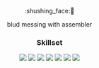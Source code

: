 <p align="center">:shushing_face:🦊</p>

<div align="center">
  <p>blud messing with assembler</p>
</div>


<h3 align="center">Skillset</h3>
<div align="center">
  
![](https://img.shields.io/badge/Flutter-042B59?style=for-the-badge&logo=flutter&logoColor=white)
![](https://img.shields.io/badge/Rust-b7410e?style=for-the-badge&logo=rust&logoColor=white)
![](https://img.shields.io/badge/Mathematics-ffa500?style=for-the-badge)
![](https://img.shields.io/badge/Python-4584b6?style=for-the-badge&logo=python&logoColor=white)
![](https://img.shields.io/badge/C++-5E97D0?style=for-the-badge&logo=cplusplus&logoColor=white) 
![](https://img.shields.io/badge/CSS-663399?style=for-the-badge&logo=css&logoColor=white) 
![](https://img.shields.io/badge/HTML-E34E26?style=for-the-badge&logo=html5&logoColor=white) 
</div>
 
